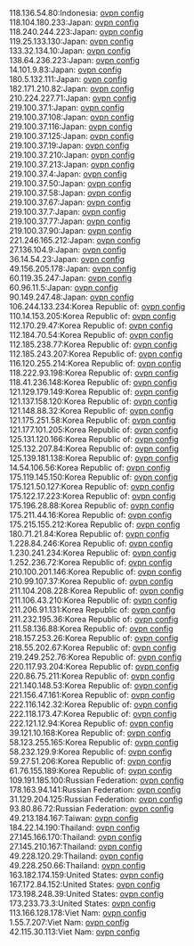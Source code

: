 118.136.54.80:Indonesia: [ovpn config](vpn/118_136_54_80.ovpn)  
118.104.180.233:Japan: [ovpn config](vpn/118_104_180_233.ovpn)  
118.240.244.223:Japan: [ovpn config](vpn/118_240_244_223.ovpn)  
119.25.133.130:Japan: [ovpn config](vpn/119_25_133_130.ovpn)  
133.32.134.10:Japan: [ovpn config](vpn/133_32_134_10.ovpn)  
138.64.236.223:Japan: [ovpn config](vpn/138_64_236_223.ovpn)  
14.101.9.83:Japan: [ovpn config](vpn/14_101_9_83.ovpn)  
180.5.132.111:Japan: [ovpn config](vpn/180_5_132_111.ovpn)  
182.171.210.82:Japan: [ovpn config](vpn/182_171_210_82.ovpn)  
210.224.227.71:Japan: [ovpn config](vpn/210_224_227_71.ovpn)  
219.100.37.1:Japan: [ovpn config](vpn/219_100_37_1.ovpn)  
219.100.37.108:Japan: [ovpn config](vpn/219_100_37_108.ovpn)  
219.100.37.116:Japan: [ovpn config](vpn/219_100_37_116.ovpn)  
219.100.37.125:Japan: [ovpn config](vpn/219_100_37_125.ovpn)  
219.100.37.19:Japan: [ovpn config](vpn/219_100_37_19.ovpn)  
219.100.37.210:Japan: [ovpn config](vpn/219_100_37_210.ovpn)  
219.100.37.213:Japan: [ovpn config](vpn/219_100_37_213.ovpn)  
219.100.37.4:Japan: [ovpn config](vpn/219_100_37_4.ovpn)  
219.100.37.50:Japan: [ovpn config](vpn/219_100_37_50.ovpn)  
219.100.37.58:Japan: [ovpn config](vpn/219_100_37_58.ovpn)  
219.100.37.67:Japan: [ovpn config](vpn/219_100_37_67.ovpn)  
219.100.37.7:Japan: [ovpn config](vpn/219_100_37_7.ovpn)  
219.100.37.77:Japan: [ovpn config](vpn/219_100_37_77.ovpn)  
219.100.37.90:Japan: [ovpn config](vpn/219_100_37_90.ovpn)  
221.246.165.212:Japan: [ovpn config](vpn/221_246_165_212.ovpn)  
27.136.104.9:Japan: [ovpn config](vpn/27_136_104_9.ovpn)  
36.14.54.23:Japan: [ovpn config](vpn/36_14_54_23.ovpn)  
49.156.205.178:Japan: [ovpn config](vpn/49_156_205_178.ovpn)  
60.119.35.247:Japan: [ovpn config](vpn/60_119_35_247.ovpn)  
60.96.11.5:Japan: [ovpn config](vpn/60_96_11_5.ovpn)  
90.149.247.48:Japan: [ovpn config](vpn/90_149_247_48.ovpn)  
106.244.133.234:Korea Republic of: [ovpn config](vpn/106_244_133_234.ovpn)  
110.14.153.205:Korea Republic of: [ovpn config](vpn/110_14_153_205.ovpn)  
112.170.29.47:Korea Republic of: [ovpn config](vpn/112_170_29_47.ovpn)  
112.184.70.54:Korea Republic of: [ovpn config](vpn/112_184_70_54.ovpn)  
112.185.238.77:Korea Republic of: [ovpn config](vpn/112_185_238_77.ovpn)  
112.185.243.207:Korea Republic of: [ovpn config](vpn/112_185_243_207.ovpn)  
116.120.255.214:Korea Republic of: [ovpn config](vpn/116_120_255_214.ovpn)  
118.222.93.198:Korea Republic of: [ovpn config](vpn/118_222_93_198.ovpn)  
118.41.236.148:Korea Republic of: [ovpn config](vpn/118_41_236_148.ovpn)  
121.129.179.149:Korea Republic of: [ovpn config](vpn/121_129_179_149.ovpn)  
121.137.158.120:Korea Republic of: [ovpn config](vpn/121_137_158_120.ovpn)  
121.148.88.32:Korea Republic of: [ovpn config](vpn/121_148_88_32.ovpn)  
121.175.251.58:Korea Republic of: [ovpn config](vpn/121_175_251_58.ovpn)  
121.177.101.205:Korea Republic of: [ovpn config](vpn/121_177_101_205.ovpn)  
125.131.120.166:Korea Republic of: [ovpn config](vpn/125_131_120_166.ovpn)  
125.132.207.84:Korea Republic of: [ovpn config](vpn/125_132_207_84.ovpn)  
125.139.181.138:Korea Republic of: [ovpn config](vpn/125_139_181_138.ovpn)  
14.54.106.56:Korea Republic of: [ovpn config](vpn/14_54_106_56.ovpn)  
175.119.145.150:Korea Republic of: [ovpn config](vpn/175_119_145_150.ovpn)  
175.121.50.127:Korea Republic of: [ovpn config](vpn/175_121_50_127.ovpn)  
175.122.17.223:Korea Republic of: [ovpn config](vpn/175_122_17_223.ovpn)  
175.196.28.88:Korea Republic of: [ovpn config](vpn/175_196_28_88.ovpn)  
175.211.44.16:Korea Republic of: [ovpn config](vpn/175_211_44_16.ovpn)  
175.215.155.212:Korea Republic of: [ovpn config](vpn/175_215_155_212.ovpn)  
180.71.21.84:Korea Republic of: [ovpn config](vpn/180_71_21_84.ovpn)  
1.228.84.246:Korea Republic of: [ovpn config](vpn/1_228_84_246.ovpn)  
1.230.241.234:Korea Republic of: [ovpn config](vpn/1_230_241_234.ovpn)  
1.252.236.72:Korea Republic of: [ovpn config](vpn/1_252_236_72.ovpn)  
210.100.201.146:Korea Republic of: [ovpn config](vpn/210_100_201_146.ovpn)  
210.99.107.37:Korea Republic of: [ovpn config](vpn/210_99_107_37.ovpn)  
211.104.208.228:Korea Republic of: [ovpn config](vpn/211_104_208_228.ovpn)  
211.106.43.210:Korea Republic of: [ovpn config](vpn/211_106_43_210.ovpn)  
211.206.91.131:Korea Republic of: [ovpn config](vpn/211_206_91_131.ovpn)  
211.232.195.36:Korea Republic of: [ovpn config](vpn/211_232_195_36.ovpn)  
211.58.136.88:Korea Republic of: [ovpn config](vpn/211_58_136_88.ovpn)  
218.157.253.26:Korea Republic of: [ovpn config](vpn/218_157_253_26.ovpn)  
218.55.202.67:Korea Republic of: [ovpn config](vpn/218_55_202_67.ovpn)  
219.249.252.76:Korea Republic of: [ovpn config](vpn/219_249_252_76.ovpn)  
220.117.93.204:Korea Republic of: [ovpn config](vpn/220_117_93_204.ovpn)  
220.86.75.211:Korea Republic of: [ovpn config](vpn/220_86_75_211.ovpn)  
221.140.148.53:Korea Republic of: [ovpn config](vpn/221_140_148_53.ovpn)  
221.156.47.161:Korea Republic of: [ovpn config](vpn/221_156_47_161.ovpn)  
222.116.142.32:Korea Republic of: [ovpn config](vpn/222_116_142_32.ovpn)  
222.118.173.47:Korea Republic of: [ovpn config](vpn/222_118_173_47.ovpn)  
222.121.12.94:Korea Republic of: [ovpn config](vpn/222_121_12_94.ovpn)  
39.121.10.168:Korea Republic of: [ovpn config](vpn/39_121_10_168.ovpn)  
58.123.255.165:Korea Republic of: [ovpn config](vpn/58_123_255_165.ovpn)  
58.232.129.9:Korea Republic of: [ovpn config](vpn/58_232_129_9.ovpn)  
59.27.51.206:Korea Republic of: [ovpn config](vpn/59_27_51_206.ovpn)  
61.76.155.189:Korea Republic of: [ovpn config](vpn/61_76_155_189.ovpn)  
109.191.185.100:Russian Federation: [ovpn config](vpn/109_191_185_100.ovpn)  
178.163.94.141:Russian Federation: [ovpn config](vpn/178_163_94_141.ovpn)  
31.129.204.125:Russian Federation: [ovpn config](vpn/31_129_204_125.ovpn)  
93.80.86.72:Russian Federation: [ovpn config](vpn/93_80_86_72.ovpn)  
49.213.184.167:Taiwan: [ovpn config](vpn/49_213_184_167.ovpn)  
184.22.14.190:Thailand: [ovpn config](vpn/184_22_14_190.ovpn)  
27.145.166.170:Thailand: [ovpn config](vpn/27_145_166_170.ovpn)  
27.145.210.167:Thailand: [ovpn config](vpn/27_145_210_167.ovpn)  
49.228.120.29:Thailand: [ovpn config](vpn/49_228_120_29.ovpn)  
49.228.250.66:Thailand: [ovpn config](vpn/49_228_250_66.ovpn)  
163.182.174.159:United States: [ovpn config](vpn/163_182_174_159.ovpn)  
167.172.84.152:United States: [ovpn config](vpn/167_172_84_152.ovpn)  
173.198.248.39:United States: [ovpn config](vpn/173_198_248_39.ovpn)  
173.233.73.3:United States: [ovpn config](vpn/173_233_73_3.ovpn)  
113.166.128.178:Viet Nam: [ovpn config](vpn/113_166_128_178.ovpn)  
1.55.7.207:Viet Nam: [ovpn config](vpn/1_55_7_207.ovpn)  
42.115.30.113:Viet Nam: [ovpn config](vpn/42_115_30_113.ovpn)  
